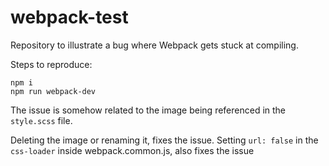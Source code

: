 # webpack-test

Repository to illustrate a bug where Webpack gets stuck at compiling.

Steps to reproduce:

```
npm i
npm run webpack-dev
```

The issue is somehow related to the image being referenced in the `style.scss`
file.

Deleting the image or renaming it, fixes the issue.
Setting `url: false` in the `css-loader` inside webpack.common.js, also fixes the
issue


